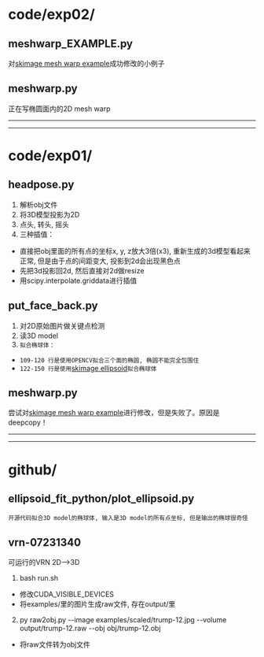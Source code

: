 # code/exp02/
## meshwarp_EXAMPLE.py
对<a href="http://scikit-image.org/docs/dev/auto_examples/transform/plot_piecewise_affine.html?highlight=piecewise#piecewise-affine-transformation" target="_blank">skimage mesh warp example</a>成功修改的小例子

## meshwarp.py
正在写椭圆面内的2D mesh warp


---
---

# code/exp01/
## headpose.py
1. 解析obj文件
2. 将3D模型投影为2D
3. 点头, 转头, 摇头
4. 三种插值：
  - 直接把obj里面的所有点的坐标x, y, z放大3倍(x3), 重新生成的3d模型看起来正常, 但是由于点的间距变大, 投影到2d会出现黑色点
  - 先把3d投影回2d, 然后直接对2d做resize
  - 用scipy.interpolate.griddata进行插值

## put\_face\_back.py
1. 对2D原始图片做关键点检测
2. 读3D model
3. `拟合椭球体：`
  - `109-120 行是使用OPENCV拟合三个面的椭圆, 椭圆不能完全包围住`
  - `122-150 行是使用`<a href="http://scikit-image.org/docs/dev/api/skimage.draw.html?highlight=ellipse#ellipsoid" target="_blank">skimage ellipsoid</a>`拟合椭球体`

## meshwarp.py
尝试对<a href="http://scikit-image.org/docs/dev/auto_examples/transform/plot_piecewise_affine.html?highlight=piecewise#piecewise-affine-transformation" target="_blank">skimage mesh warp example</a>进行修改，但是失败了。原因是deepcopy！


---
---


# github/
## ellipsoid\_fit\_python/plot_ellipsoid.py
`开源代码拟合3D model的椭球体, 输入是3D model的所有点坐标, 但是输出的椭球很奇怪`

## vrn-07231340
可运行的VRN 2D-->3D  

1. bash run.sh
  - 修改CUDA_VISIBLE_DEVICES
  - 将examples/里的图片生成raw文件, 存在output/里
2. py raw2obj.py --image examples/scaled/trump-12.jpg --volume output/trump-12.raw --obj obj/trump-12.obj
  - 将raw文件转为obj文件
